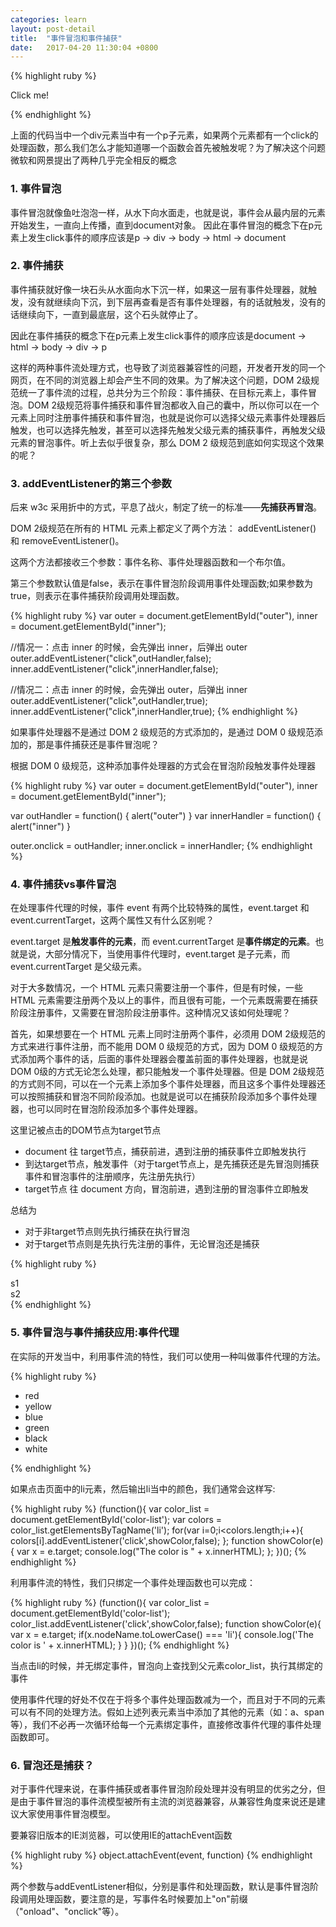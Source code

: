 ```yaml
---
categories: learn
layout: post-detail
title:  "事件冒泡和事件捕获"
date:   2017-04-20 11:30:04 +0800
---
```

{% highlight ruby %}<div id="outer">
    <p id="inner">Click me!</p>
</div> 
{% endhighlight %}

上面的代码当中一个div元素当中有一个p子元素，如果两个元素都有一个click的处理函数，那么我们怎么才能知道哪一个函数会首先被触发呢？为了解决这个问题微软和网景提出了两种几乎完全相反的概念

### 1. 事件冒泡
事件冒泡就像鱼吐泡泡一样，从水下向水面走，也就是说，事件会从最内层的元素开始发生，一直向上传播，直到document对象。
因此在事件冒泡的概念下在p元素上发生click事件的顺序应该是p -> div -> body -> html -> document

### 2. 事件捕获

事件捕获就好像一块石头从水面向水下沉一样，如果这一层有事件处理器，就触发，没有就继续向下沉，到下层再查看是否有事件处理器，有的话就触发，没有的话继续向下，一直到最底层，这个石头就停止了。

因此在事件捕获的概念下在p元素上发生click事件的顺序应该是document -> html -> body -> div -> p



这样的两种事件流处理方式，也导致了浏览器兼容性的问题，开发者开发的同一个网页，在不同的浏览器上却会产生不同的效果。为了解决这个问题，DOM 2级规范统一了事件流的过程，总共分为三个阶段：事件捕获、在目标元素上，事件冒泡。DOM 2级规范将事件捕获和事件冒泡都收入自己的囊中，所以你可以在一个元素上同时注册事件捕获和事件冒泡，也就是说你可以选择父级元素事件处理器后触发，也可以选择先触发，甚至可以选择先触发父级元素的捕获事件，再触发父级元素的冒泡事件。听上去似乎很复杂，那么 DOM 2 级规范到底如何实现这个效果的呢？


### 3. addEventListener的第三个参数

后来 w3c 采用折中的方式，平息了战火，制定了统一的标准——**先捕获再冒泡**。

DOM 2级规范在所有的 HTML 元素上都定义了两个方法： addEventListener() 和 removeEventListener()。

这两个方法都接收三个参数：事件名称、事件处理器函数和一个布尔值。 

第三个参数默认值是false，表示在事件冒泡阶段调用事件处理函数;如果参数为true，则表示在事件捕获阶段调用处理函数。

{% highlight ruby %}
var outer = document.getElementById("outer"),
    inner = document.getElementById("inner"); 

//情况一：点击 inner 的时候，会先弹出 inner，后弹出 outer
outer.addEventListener("click",outHandler,false);
inner.addEventListener("click",innerHandler,false);

//情况二：点击 inner 的时候，会先弹出 outer，后弹出 inner
outer.addEventListener("click",outHandler,true);
inner.addEventListener("click",innerHandler,true);
{% endhighlight %}

如果事件处理器不是通过 DOM 2 级规范的方式添加的，是通过 DOM 0 级规范添加的，那是事件捕获还是事件冒泡呢？

根据 DOM 0 级规范，这种添加事件处理器的方式会在冒泡阶段触发事件处理器

{% highlight ruby %}
var outer = document.getElementById("outer"),
    inner = document.getElementById("inner");

var outHandler = function() {
    alert("outer")
}
var innerHandler = function() {
    alert("inner")
}

outer.onclick = outHandler;
inner.onclick = innerHandler;
{% endhighlight %}

### 4. 事件捕获vs事件冒泡



在处理事件代理的时候，事件 event 有两个比较特殊的属性，event.target 和 event.currentTarget，这两个属性又有什么区别呢？

event.target 是**触发事件的元素**，而 event.currentTarget 是**事件绑定的元素**。也就是说，大部分情况下，当使用事件代理时，event.target 是子元素，而 event.currentTarget 是父级元素。


对于大多数情况，一个 HTML 元素只需要注册一个事件，但是有时候，一些 HTML 元素需要注册两个及以上的事件，而且很有可能，一个元素既需要在捕获阶段注册事件，又需要在冒泡阶段注册事件。这种情况又该如何处理呢？

首先，如果想要在一个 HTML 元素上同时注册两个事件，必须用 DOM 2级规范的方式来进行事件注册，而不能用 DOM 0 级规范的方式，因为 DOM 0 级规范的方式添加两个事件的话，后面的事件处理器会覆盖前面的事件处理器，也就是说 DOM 0级的方式无论怎么处理，都只能触发一个事件处理器。但是 DOM 2级规范的方式则不同，可以在一个元素上添加多个事件处理器，而且这多个事件处理器还可以按照捕获和冒泡不同阶段添加。也就是说可以在捕获阶段添加多个事件处理器，也可以同时在冒泡阶段添加多个事件处理器。


这里记被点击的DOM节点为target节点

* document 往 target节点，捕获前进，遇到注册的捕获事件立即触发执行
* 到达target节点，触发事件（对于target节点上，是先捕获还是先冒泡则捕获事件和冒泡事件的注册顺序，先注册先执行）
* target节点 往 document 方向，冒泡前进，遇到注册的冒泡事件立即触发


总结为 

* 对于非target节点则先执行捕获在执行冒泡
* 对于target节点则是先执行先注册的事件，无论冒泡还是捕获

{% highlight ruby %}
<div id="s1">s1
    <div id="s2">s2</div>
</div>
<script>
s1.addEventListener("click",function(e){
    console.log("s1 冒泡事件");         
},false);
s2.addEventListener("click",function(e){
    console.log("s2 冒泡事件");
},false);

s1.addEventListener("click",function(e){
    console.log("s1 捕获事件");
},true);

s2.addEventListener("click",function(e){
    console.log("s2 捕获事件");
},true);
//当我们点击s2的时候，执行顺序是 "s1 捕获事件" => "s2 冒泡事件" => "s2 捕获事件" => "s1 冒泡事件"
</script>
{% endhighlight %}

### 5. 事件冒泡与事件捕获应用:事件代理

在实际的开发当中，利用事件流的特性，我们可以使用一种叫做事件代理的方法。

{% highlight ruby %}
<ul id="color-list">
    <li>red</li>
    <li>yellow</li>
    <li>blue</li>
    <li>green</li>
    <li>black</li>
    <li>white</li>
</ul>
{% endhighlight %}

如果点击页面中的li元素，然后输出li当中的颜色，我们通常会这样写:

{% highlight ruby %}
(function(){
    var color_list = document.getElementById('color-list');
    var colors = color_list.getElementsByTagName('li');
    for(var i=0;i<colors.length;i++){                          
        colors[i].addEventListener('click',showColor,false);
    };
    function showColor(e){
        var x = e.target;
        console.log("The color is " + x.innerHTML);
    };
})();
{% endhighlight %}

利用事件流的特性，我们只绑定一个事件处理函数也可以完成：


{% highlight ruby %}
(function(){
    var color_list = document.getElementById('color-list');
    color_list.addEventListener('click',showColor,false);
    function showColor(e){
        var x = e.target;
        if(x.nodeName.toLowerCase() === 'li'){
            console.log('The color is ' + x.innerHTML);
        }
    }
})();
{% endhighlight %}

当点击li的时候，并无绑定事件，冒泡向上查找到父元素color_list，执行其绑定的事件

使用事件代理的好处不仅在于将多个事件处理函数减为一个，而且对于不同的元素可以有不同的处理方法。假如上述列表元素当中添加了其他的元素（如：a、span等），我们不必再一次循环给每一个元素绑定事件，直接修改事件代理的事件处理函数即可。


### 6. 冒泡还是捕获？

对于事件代理来说，在事件捕获或者事件冒泡阶段处理并没有明显的优劣之分，但是由于事件冒泡的事件流模型被所有主流的浏览器兼容，从兼容性角度来说还是建议大家使用事件冒泡模型。

要兼容旧版本的IE浏览器，可以使用IE的attachEvent函数

{% highlight ruby %}
object.attachEvent(event, function)
{% endhighlight %}


两个参数与addEventListener相似，分别是事件和处理函数，默认是事件冒泡阶段调用处理函数，要注意的是，写事件名时候要加上"on"前缀（"onload"、"onclick"等）。
